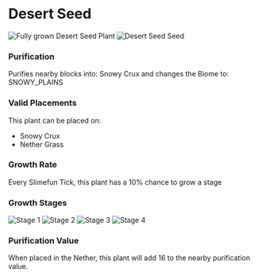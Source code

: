 # Desert Seed

![Fully grown Desert Seed Plant](https://mc-heads.net/head/d71c02a3972ff608ecedb0dc92722d177ac89f25ba6f632ca38eda01fc4ea03c) ![Desert Seed Seed](https://mc-heads.net/head/22be7169884ad820acaed7a717679cd0d91dcd3d6c1db81e6ac28a2bcd3534a0)

### Purification

Purifies nearby blocks into: Snowy Crux and changes the Biome to: SNOWY_PLAINS

### Valid Placements

This plant can be placed on:

- Snowy Crux
- Nether Grass


### Growth Rate

Every Slimefun Tick, this plant has a 10% chance to grow a stage

### Growth Stages

![Stage 1](https://mc-heads.net/head/c2c2148da3ee74b17f9938937aed04de8d862ebff52e91b20421280ac27e0caf) ![Stage 2](https://mc-heads.net/head/476a7207882265e290f420704b8e5f9409ed3b0e03c0ea3173cb212d78a9d247) ![Stage 3](https://mc-heads.net/head/8c04d5270cd260da455363cc0eeec3901bec8ef9f1d1f25200c681cc2e796d56) ![Stage 4](https://mc-heads.net/head/521167044ffdc9127c0399a4daf74d0a59889804425042369258a9bcbd80dba7)

### Purification Value

When placed in the Nether, this plant will add 16 to the nearby purification value.